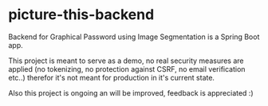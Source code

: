 # picture-this-backend

Backend for Graphical Password using Image Segmentation is a Spring Boot app.

This project is meant to serve as a demo, no real security measures are applied (no tokenizing, no protection against CSRF, no email verification etc..) 
therefor it's not meant for production in it's current state. 

Also this project is ongoing an will be improved, feedback is appreciated :)

